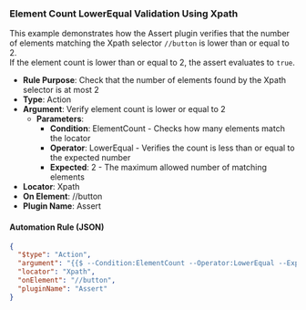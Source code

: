 ### Element Count LowerEqual Validation Using Xpath

This example demonstrates how the Assert plugin verifies that the number of elements matching the Xpath selector `//button` is lower than or equal to 2.  
If the element count is lower than or equal to 2, the assert evaluates to `true`.

- **Rule Purpose**: Check that the number of elements found by the Xpath selector is at most 2  
- **Type**: Action  
- **Argument**: Verify element count is lower or equal to 2  
  - **Parameters**:  
    - **Condition**: ElementCount - Checks how many elements match the locator  
    - **Operator**: LowerEqual - Verifies the count is less than or equal to the expected number  
    - **Expected**: 2 - The maximum allowed number of matching elements  
- **Locator**: Xpath  
- **On Element**: //button  
- **Plugin Name**: Assert  

#### Automation Rule (JSON)

```json
{
  "$type": "Action",
  "argument": "{{$ --Condition:ElementCount --Operator:LowerEqual --Expected:2}}",
  "locator": "Xpath",
  "onElement": "//button",
  "pluginName": "Assert"
}
```
